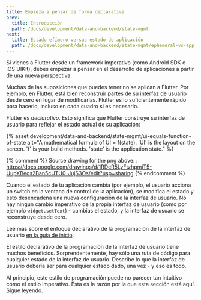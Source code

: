 ```yaml
---
title: Empieza a pensar de forma declarativa
prev:
  title: Introducción
  path: /docs/development/data-and-backend/state-mgmt
next:
  title: Estado efímero versus estado de aplicación
  path: /docs/development/data-and-backend/state-mgmt/ephemeral-vs-app
---
```


Si vienes a Flutter desde un framework imperativo (como Android SDK o iOS UIKit), debes empezar a pensar en el desarrollo de aplicaciones a partir de una nueva perspectiva. 

Muchas de las suposiciones que puedes tener no se aplican a Flutter. Por ejemplo, en Flutter, está bien reconstruir partes de su interfaz de usuario desde cero en lugar de modificarlas. Flutter es lo suficientemente rápido para hacerlo, incluso en cada cuadro si es necesario.

Flutter es _declarativo_. Esto significa que Flutter construye su interfaz de usuario para reflejar el estado actual de su aplicación:

{% asset development/data-and-backend/state-mgmt/ui-equals-function-of-state alt="A mathematical formula of UI = f(state). 'UI' is the layout on the screen. 'f' is your build methods. 'state' is the application state." %}

{% comment %}
Source drawing for the png above: : https://docs.google.com/drawings/d/1RDcR5LyFtzhpmiT5-UupXBeos2Ban5cUTU0-JujS3Os/edit?usp=sharing
{% endcomment %}

Cuando el estado de tu aplicación cambia (por ejemplo, el usuario acciona un switch en la ventana de control de la aplicación), se modifica el estado y esto desencadena una nueva configuración de la interfaz de usuario. No hay ningún cambio imperativo de la propia interfaz de usuario (como por ejemplo `widget.setText`) - cambias el estado, y la interfaz de usuario se reconstruye desde cero.

Leé más sobre el enfoque declarativo de la programación de la interfaz de usuario [en la guía de inicio](/docs/get-started/flutter-for/declarative). 

El estilo declarativo de la programación de la interfaz de usuario tiene muchos beneficios. Sorprendentemente, hay sólo una ruta de código para cualquier estado de la interfaz de usuario. Describe lo que la interfaz de usuario debería ser para cualquier estado dado, una vez - y eso es todo.

Al principio, este estilo de programación puede no parecer tan intuitivo como el estilo imperativo. Esta es la razón por la que esta sección está aquí. Sigue leyendo.
